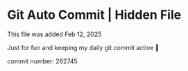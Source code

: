 # Git Auto Commit | Hidden File

This file was added Feb 12, 2025

Just for fun and keeping my daily git commit active 🤪

commit number: 262745
